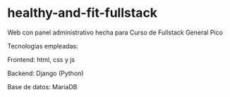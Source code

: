 # healthy-and-fit-fullstack

Web con panel administrativo hecha para Curso de Fullstack General Pico

Tecnologias empleadas:

Frontend: html, css y js

Backend: Django (Python)

Base de datos: MariaDB
